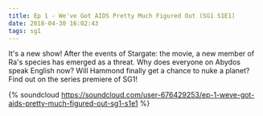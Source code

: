 ```yaml
---
title: Ep 1 - We've Got AIDS Pretty Much Figured Out (SG1 S1E1)
date: 2018-04-30 16:02:43
tags: sg1
---
```


It's a new show! After the events of Stargate: the movie, a new member of Ra's species has emerged as a threat. Why does everyone on Abydos speak English now? Will Hammond finally get a chance to nuke a planet? Find out on the series premiere of SG1!

{% soundcloud https://soundcloud.com/user-676429253/ep-1-weve-got-aids-pretty-much-figured-out-sg1-s1e1 %}
